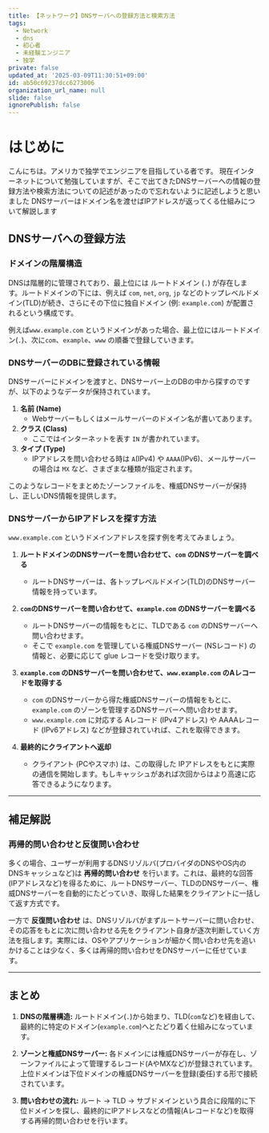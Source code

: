 ```yaml
---
title: 【ネットワーク】DNSサーバへの登録方法と検索方法
tags:
  - Network
  - dns
  - 初心者
  - 未経験エンジニア
  - 独学
private: false
updated_at: '2025-03-09T11:30:51+09:00'
id: ab50c69237dcc6273006
organization_url_name: null
slide: false
ignorePublish: false
---
```

# はじめに
こんにちは。アメリカで独学でエンジニアを目指している者です。
現在インターネットについて勉強していますが、そこで出てきたDNSサーバーへの情報の登録方法や検索方法についての記述があったので忘れないように記述しようと思いました
DNSサーバーはドメイン名を渡せばIPアドレスが返ってくる仕組みについて解説します


## DNSサーバへの登録方法

### ドメインの階層構造

DNSは階層的に管理されており、最上位には ルートドメイン (`.`) が存在します。ルートドメインの下には、例えば `com`, `net`, `org`, `jp` などのトップレベルドメイン(TLD)が続き、さらにその下位に独自ドメイン (例: `example.com`) が配置されるという構成です。

例えば`www.example.com` というドメインがあった場合、最上位にはルートドメイン(`.`)、次に`com`、`example`、`www` の順番で登録していきます。

### DNSサーバーのDBに登録されている情報

DNSサーバーにドメインを渡すと、DNSサーバー上のDBの中から探すのですが、以下のようなデータが保持されています。

1. **名前 (Name)**
   - Webサーバーもしくはメールサーバーのドメイン名が書いてあります。
2. **クラス (Class)**
   - ここではインターネットを表す `IN` が書かれています。
3. **タイプ (Type)**
   - IPアドレスを問い合わせる時は `A`(IPv4) や `AAAA`(IPv6)、メールサーバーの場合は `MX` など、さまざまな種類が指定されます。

このようなレコードをまとめたゾーンファイルを、権威DNSサーバーが保持し、正しいDNS情報を提供します。

### DNSサーバーからIPアドレスを探す方法

`www.example.com` というドメインアドレスを探す例を考えてみましょう。

1. **ルートドメインのDNSサーバーを問い合わせて、`com` のDNSサーバーを調べる**

   - ルートDNSサーバーは、各トップレベルドメイン(TLD)のDNSサーバー情報を持っています。

2. **`com`のDNSサーバーを問い合わせて、`example.com` のDNSサーバーを調べる**

   - ルートDNSサーバーの情報をもとに、TLDである `com` のDNSサーバーへ問い合わせます。
   - そこで `example.com` を管理している権威DNSサーバー (NSレコード) の情報と、必要に応じて glue レコードを受け取ります。

3. **`example.com` のDNSサーバーを問い合わせて、`www.example.com` のAレコードを取得する**

   - `com` のDNSサーバーから得た権威DNSサーバーの情報をもとに、`example.com` のゾーンを管理するDNSサーバーへ問い合わせます。
   - `www.example.com` に対応する Aレコード (IPv4アドレス) や AAAAレコード (IPv6アドレス) などが登録されていれば、これを取得できます。

4. **最終的にクライアントへ返却**

   - クライアント (PCやスマホ) は、この取得した IPアドレスをもとに実際の通信を開始します。もしキャッシュがあれば次回からはより高速に応答できるようになります。

---

## 補足解説

### 再帰的問い合わせと反復問い合わせ

多くの場合、ユーザーが利用するDNSリゾルバ(プロバイダのDNSやOS内のDNSキャッシュなど)は **再帰的問い合わせ** を行います。これは、最終的な回答(IPアドレスなど)を得るために、ルートDNSサーバー、TLDのDNSサーバー、権威DNSサーバーを自動的にたどっていき、取得した結果をクライアントに一括して返す方式です。

一方で **反復問い合わせ** は、DNSリゾルバがまずルートサーバーに問い合わせ、その応答をもとに次に問い合わせる先をクライアント自身が逐次判断していく方法を指します。実際には、OSやアプリケーションが細かく問い合わせ先を追いかけることは少なく、多くは再帰的問い合わせをDNSサーバーに任せています。

---

## まとめ

1. **DNSの階層構造:** ルートドメイン(`.`)から始まり、TLD(`com`など)を経由して、最終的に特定のドメイン(`example.com`)へとたどり着く仕組みになっています。

2. **ゾーンと権威DNSサーバー:** 各ドメインには権威DNSサーバーが存在し、ゾーンファイルによって管理するレコード(AやMXなど)が登録されています。上位ドメインは下位ドメインの権威DNSサーバーを登録(委任)する形で接続されています。

3. **問い合わせの流れ:** ルート -> TLD -> サブドメインという具合に段階的に下位ドメインを探し、最終的にIPアドレスなどの情報(Aレコードなど)を取得する再帰的問い合わせを行います。


